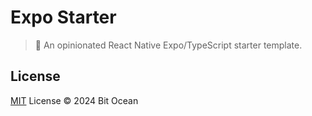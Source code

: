 # Expo Starter

> 📱 An opinionated React Native Expo/TypeScript starter template.

## License

[MIT](/LICENSE) License &copy; 2024 Bit Ocean

